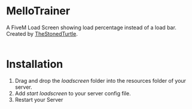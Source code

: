 # MelloTrainer
A FiveM Load Screen showing load percentage instead of a load bar. Created by <a href="https://github.com/TheStonedTurtle">TheStonedTurtle</a>.<br/>
<br/>


<h1>Installation</h1>
<ol>
<li>Drag and drop the <i>loadscreen</i> folder into the resources folder of your server.</li>
<li>Add <i>start loadscreen</i> to your server config file.</li>
<li>Restart your Server</li>
</ol>